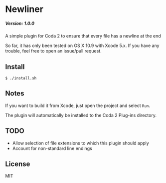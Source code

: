 # Newliner

##### Version: 1.0.0

A simple plugin for Coda 2 to ensure that every file has a newline at the end

So far, it has only been tested on OS X 10.9 with Xcode 5.x.  If you have any trouble, feel free to open an issue/pull request.

## Install

```
$ ./install.sh
```

## Notes

If you want to build it from Xcode, just open the project and select `Run`.

The plugin will automatically be installed to the Coda 2 Plug-ins directory.

## TODO

- Allow selection of file extensions to which this plugin should apply
- Account for non-standard line endings

## License

MIT
